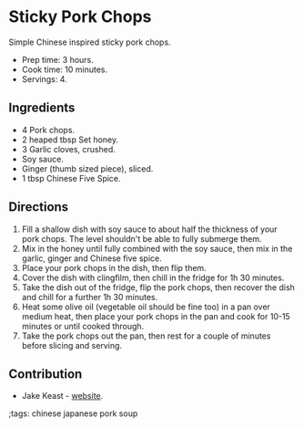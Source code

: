 # Sticky Pork Chops

Simple Chinese inspired sticky pork chops.

- Prep time: 3 hours.
- Cook time: 10 minutes.
- Servings: 4.

## Ingredients

- 4 Pork chops.
- 2 heaped tbsp Set honey.
- 3 Garlic cloves, crushed.
- Soy sauce.
- Ginger (thumb sized piece), sliced.
- 1 tbsp Chinese Five Spice.

## Directions

1. Fill a shallow dish with soy sauce to about half the thickness of your
   pork chops. The level shouldn't be able to fully submerge them.
2. Mix in the honey until fully combined with the soy sauce, then mix in the
   garlic, ginger and Chinese five spice.
3. Place your pork chops in the dish, then flip them.
4. Cover the dish with clingfilm, then chill in the fridge for 1h 30 minutes.
5. Take the dish out of the fridge, flip the pork chops, then recover the dish
   and chill for a further 1h 30 minutes.
6. Heat some olive oil (vegetable oil should be fine too) in a pan over medium
   heat, then place your pork chops in the pan and cook for 10-15 minutes or
   until cooked through.
7. Take the pork chops out the pan, then rest for a couple of minutes before
   slicing and serving.

## Contribution

- Jake Keast - [website](https://jakekeast.xyz).

;tags: chinese japanese pork soup
